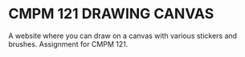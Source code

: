 # CMPM 121 DRAWING CANVAS

A website where you can draw on a canvas with various stickers and brushes. Assignment for CMPM 121.
